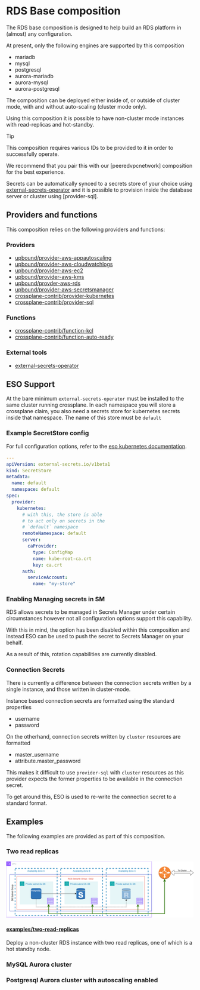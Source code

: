 # RDS Base composition

The RDS base composition is designed to help build an RDS platform in (almost)
any configuration.

At present, only the following engines are supported by this composition

- mariadb
- mysql
- postgresql
- aurora-mariadb
- aurora-mysql
- aurora-postgresql

The composition can be deployed either inside of, or outside of cluster mode,
with and without auto-scaling (cluster mode only).

Using this composition it is possible to have non-cluster mode instances with
read-replicas and hot-standby.

> [!TIP]
> This composition requires various IDs to be provided to it in order to
> successfully operate.
>
> We recommend that you pair this with our [peeredvpcnetwork] composition for
> the best experience.

Secrets can be automatically synced to a secrets store of your choice using
[external-secrets-operator] and it is possible to provision inside the database
server or cluster using [provider-sql].

## Providers and functions

This composition relies on the following providers and functions:

### Providers

- [upbound/provider-aws-appautoscaling]
- [upbound/provider-aws-cloudwatchlogs]
- [upbound/provider-aws-ec2]
- [upbound/provider-aws-kms]
- [upbound/provder-aws-rds]
- [upbound/provider-aws-secretsmanager]
- [crossplane-contrib/provider-kubernetes]
- [crossplane-contrib/provider-sql]

### Functions

- [crossplane-contrib/function-kcl]
- [crossplane-contrib/function-auto-ready]

### External tools

- [external-secrets-operator]

## ESO Support

At the bare minimum `external-secrets-operator` must be installed to the same
cluster running crossplane. In each namespace you will store a crossplane claim,
you also need a secrets store for kubernetes secrets inside that namespace. The
name of this store must be `default`

### Example SecretStore config

For full configuration options, refer to the [eso kubernetes documentation].

```yaml
---
apiVersion: external-secrets.io/v1beta1
kind: SecretStore
metadata:
  name: default
  namespace: default
spec:
  provider:
    kubernetes:
      # with this, the store is able
      # to act only on secrets in the
      # `default` namespace
      remoteNamespace: default
      server:
        caProvider:
          type: ConfigMap
          name: kube-root-ca.crt
          key: ca.crt
      auth:
        serviceAccount:
          name: "my-store"
```

### Enabling Managing secrets in SM

RDS allows secrets to be managed in Secrets Manager under certain circumstances
however not all configuration options support this capability.

With this in mind, the option has been disabled within this composition and
instead ESO can be used to push the secret to Secrets Manager on your behalf.

As a result of this, rotation capabilities are currently disabled.

### Connection Secrets

There is currently a difference between the connection secrets written by a
single instance, and those written in cluster-mode.

Instance based connection secrets are formatted using the standard properties

- username
- password

On the otherhand, connection secrets written by `cluster` resources are
formatted

- master_username
- attribute.master_password

This makes it difficult to use `provider-sql` with `cluster` resources as this
provider expects the former properties to be available in the connection secret.

To get around this, ESO is used to re-write the connection secret to a standard
format.

## Examples

The following examples are provided as part of this composition.

### Two read replicas

![two-read-replicas](./two-read-replicas.png)

#### [examples/two-read-replicas](../examples/two-read-replicas.yaml)

Deploy a non-cluster RDS instance with two read replicas, one of which is a hot
standby node.

### MySQL Aurora cluster

### Postgresql Aurora cluster with autoscaling enabled

[external-secrets-operator]: https://external-secrets.io/
[eso kubernetes documentation]: https://external-secrets.io/latest/provider/kubernetes/
[upbound/provider-aws-appautoscaling]: https://marketplace.upbound.io/providers/upbound/provider-aws-appautoscaling
[upbound/provider-aws-cloudwatchlogs]: https://marketplace.upbound.io/providers/upbound/provider-aws-cloudwatchlogs
[upbound/provider-aws-ec2]: https://marketplace.upbound.io/providers/upbound/provider-aws-ec2
[upbound/provider-aws-kms]: https://marketplace.upbound.io/providers/upbound/provider-aws-kms
[upbound/provder-aws-rds]: https://marketplace.upbound.io/providers/upbound/provider-aws-rds
[upbound/provider-aws-secretsmanager]: https://marketplace.upbound.io/providers/upbound/provider-aws-secretsmanager
[crossplane-contrib/provider-kubernetes]: https://marketplace.upbound.io/providers/crossplane-contrib/provider-kubernetes
[crossplane-contrib/provider-sql]: https://marketplace.upbound.io/providers/crossplane-contrib/provider-sql
[crossplane-contrib/function-kcl]: https://marketplace.upbound.io/functions/crossplane-contrib/function-kcl
[crossplane-contrib/function-auto-ready]: https://marketplace.upbound.io/functions/crossplane-contrib/function-auto-ready
